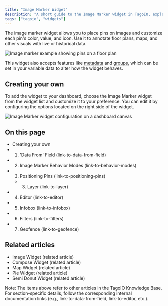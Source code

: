 ```yaml
---
title: "Image Marker Widget"
description: "A short guide to the Image Marker widget in TagoIO, explaining its purpose, configurable features, and how to add and customize it on a dashboard."
tags: ["tagoio", "widgets"]
---
```


The image marker widget allows you to place pins on images and customize each pin's color, value, and icon. Use it to annotate floor plans, maps, and other visuals with live or historical data.

![Image marker example showing pins on a floor plan](/docs_imagem/tagoio/image-marker-widget-2.png)

This widget also accepts features like [metadata](link-to-metadata) and [groups](link-to-groups), which can be set in your variable data to alter how the widget behaves.

## Creating your own

To add the widget to your dashboard, choose the Image Marker widget from the widget list and customize it to your preference. You can edit it by configuring the options located on the right side of the widget.

![Image Marker widget configuration on a dashboard canvas](/docs_imagem/tagoio/image-marker-widget-2.png)

## On this page

- Creating your own
- 1. 'Data From' Field (link-to-data-from-field)
- 2. Image Marker Behavior Modes (link-to-behavior-modes)
- 3. Positioning Pins (link-to-positioning-pins)
  - 3. Layer (link-to-layer)
- 4. Editor (link-to-editor)
- 5. Infobox (link-to-infobox)
- 6. Filters (link-to-filters)
- 7. Geofence (link-to-geofence)

## Related articles

- Image Widget (related article)
- Compose Widget (related article)
- Map Widget (related article)
- Pie Widget (related article)
- Semi Donut Widget (related article)

Note: The items above refer to other articles in the TagoIO Knowledge Base. For section-specific details, follow the corresponding internal documentation links (e.g., link-to-data-from-field, link-to-editor, etc.).